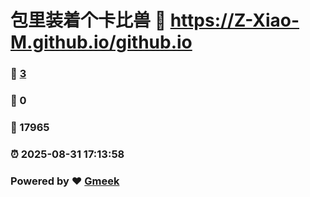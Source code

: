 # 包里装着个卡比兽 :link: https://Z-Xiao-M.github.io/github.io 
### :page_facing_up: [3](https://Z-Xiao-M.github.io/github.io/tag.html) 
### :speech_balloon: 0 
### :hibiscus: 17965 
### :alarm_clock: 2025-08-31 17:13:58 
### Powered by :heart: [Gmeek](https://github.com/Meekdai/Gmeek)
